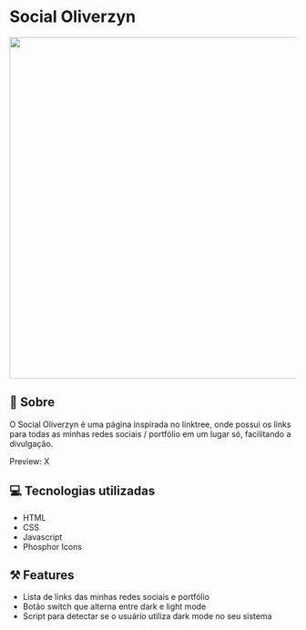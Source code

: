 # Social Oliverzyn

<img src="" width="600" />

## 📖 Sobre

O Social Oliverzyn é uma página inspirada no linktree, onde possui os links para todas as minhas redes sociais / portfólio em um lugar só, facilitando a divulgação.

Preview: X

## 💻 Tecnologias utilizadas

- HTML
- CSS
- Javascript
- Phosphor Icons

## ⚒️ Features

- Lista de links das minhas redes sociais e portfólio
- Botão switch que alterna entre dark e light mode
- Script para detectar se o usuário utiliza dark mode no seu sistema
